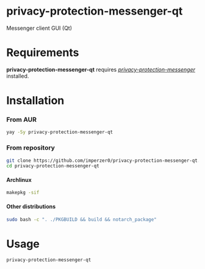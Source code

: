 # privacy-protection-messenger-qt
Messenger client GUI (Qt)

# Requirements
**privacy-protection-messenger-qt** requires *<a href="https://github.com/imperzer0/privacy-protection-messenger">privacy-protection-messenger</a>* installed.

# Installation
### From AUR
```bash
yay -Sy privacy-protection-messenger-qt
```

### From repository
```bash
git clone https://github.com/imperzer0/privacy-protection-messenger-qt.git
cd privacy-protection-messenger-qt
```

#### Archlinux
```bash
makepkg -sif
```

#### Other distributions
```bash
sudo bash -c ". ./PKGBUILD && build && notarch_package"
```

# Usage
```bash
privacy-protection-messenger-qt
```

